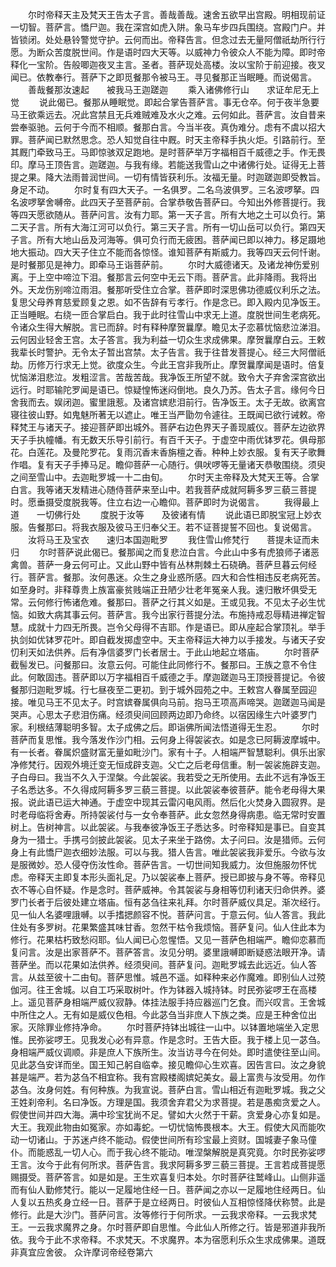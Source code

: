 <!-- { "loadSidebar": true } -->
　　尔时帝释天主及梵天王告太子言。善哉善哉。速舍五欲早出宫殿。明相现前证一切智。菩萨言。憍尸迦。我在深宫如虎入阱。象马车步四兵围绕。宫殿门户。并皆锁闭。处处悬铃警觉守护。云何而出。帝释告言。但念过去无量阿僧祇劫所行行愿。为断众苦度脱世间。作是语时四大天等。以威神力令彼众人不能为障。即时帝释化一宝阶。告般唧迦夜叉主言。圣者。菩萨现处高楼。汝以宝阶于前迎接。夜叉闻已。依教奉行。菩萨下之即觅餐那令被马王。寻见餐那正当眠睡。而说偈言。
　　善哉餐那汝速起　　被我马王迦蹉迦
　　乘入诸佛修行山　　求证牟尼无上觉
　　说此偈已。餐那从睡眠觉。即起合掌告菩萨言。事无仓卒。何于夜半急要马王欲乘远去。况此宫禁且无兵难贼难及水火之难。云何如此。菩萨言。汝自昔来尝奉驱驰。云何于今而不相顺。餐那白言。今当半夜。真伪难分。虑有不虞以招大罪。菩萨闻已默然思念。恐人知觉自往中厩。时天主帝释手执火炬。引路前行。至其厩门牵致马王。马即惊骇双足跑地。是时菩萨举万字福相百千威德之手。作无畏印。摩马王顶告言。迦蹉迦。与我有缘。若能送我雪山之中诸佛行处。证得无上菩提之果。降大法雨普润世间。一切有情皆获利乐。汝福无量。时迦蹉迦即受教旨。身足不动。
　　尔时复有四大天子。一名俱罗。二名乌波俱罗。三名波啰拏。四名波啰拏舍嚩帝。此四天子至菩萨前。合掌恭敬告菩萨曰。今知出外修菩提行。我等四天愿欲随从。菩萨问言。汝有力耶。第一天子言。所有大地之土可以负行。第二天子言。所有大海江河可以负行。第三天子言。所有一切山岳可以负行。第四天子言。所有大地山岳及河海等。俱可负行而无疲困。菩萨闻已即以神力。移足蹑地地大振动。四大天子住立不能而各惊怪。谁知菩萨有斯威力。我等四天云何忏谢。是时餐那见是神力。即牵马王诣菩萨前。
　　尔时大威德诸天。及诸龙神伤爱别离。于上空中啼泣下泪。餐那言云何空中无云下雨。菩萨言。此非降雨。我将出外。天龙伤别啼泣雨泪。餐那听受住立合掌。菩萨即时深思佛功德威仪利乐之法。复思父母养育慈爱顾复之恩。如不告辞有亏孝行。作是念已。即入殿内见净饭王。正当睡眠。右绕一匝合掌启白。我于此时往雪山中求无上道。度脱世间生老病死。令诸众生得大解脱。言已而辞。时有释种摩贺曩摩。瞻见太子恋慕忧恼悲泣涕泪。云何因业轻舍王宫。太子答言。我为利益一切众生求成佛果。摩贺曩摩白云。王敕我辈长时警护。无令太子暂出宫禁。太子告言。我于往昔发菩提心。经三大阿僧祇劫。历修万行求无上觉。欲度众生。今此王宫非我所止。摩贺曩摩闻是语时。倍复忧恼涕泪悲泣。发粗涩言。苦哉苦哉。我净饭王所望不就。致令大子弃舍深宫欲出远行。时耶输陀罗闻是语已。惊疑惶怖迷闷倒地。良久乃苏。告太子言。缘何今日舍我而去。娱闭迦。蜜里誐惹。及诸宫嫔悲泪前行。告净饭王。太子无故。欲离宫寝往彼山野。如鬼魅所著无以遮止。唯王当严勖勿令遽往。王既闻已欲行诫敕。帝释梵王与诸天子。接迎菩萨即出城外。菩萨右边色界天子善现威仪。菩萨左边欲界天子手执幢幡。有无数天乐导引前行。有百千天子。于虚空中雨优钵罗花。俱母那花。白莲花。及曼陀罗花。复雨沉香末香旃檀之香。种种上妙衣服。复有天子歌舞作唱。复有天子手捧马足。瞻仰菩萨一心随行。俱吠啰等无量诸天恭敬围绕。须臾之间至雪山中。去迦毗罗城一十二由旬。
　　尔时天主帝释及大梵天王等。合掌白言。我等诸天发精进心随侍菩萨来至山中。若我菩萨成就阿耨多罗三藐三菩提时。愿垂摄受度脱我等。住立右边一心瞻仰。菩萨即时为说偈言。
　　我得最上道　　一切佛行处
　　度脱于汝等　　及彼诸有情
　　说此语已即脱宝冠上妙衣服。告餐那曰。将我衣服及彼马王归奉父王。若不证菩提誓不回也。复说偈言。
　　汝将马王及宝衣　　速归本国迦毗罗
　　我住雪山修梵行　　菩提未证而未归
　　尔时菩萨说此偈已。餐那闻之而复悲泣白言。今此山中多有虎狼师子诸恶禽兽。菩萨一身云何可止。又此山野中皆有丛林荆棘土石硗确。菩萨旦暮云何经行。菩萨言。餐那。汝何愚迷。众生之身业惑所感。四大和合性相违反老病死苦。如至身时。非释尊贵上族富豪贫贱端正丑陋少壮老年冤亲人我。速归散坏俱受无常。云何修行怖诸危难。餐那曰。菩萨之行其义如是。王或见我。不见太子必生忧恼。如致大病其事云何。菩萨言。我今出家行菩提分法。布施持戒忍辱精进禅定智慧。成就十力四无所畏。岂令父母得不吉耶。作是语已。即从座起合掌顶礼。举手执剑如优钵罗花叶。即自截发掷虚空中。天主帝释运大神力以手接发。与诸天子安忉利天如法供养。后有净信婆罗门长者居士。于此山地起立塔庙。
　　尔时菩萨截髻发已。问餐那曰。汝意云何。可能住此同修行不。餐那曰。王族之意不令住此。何敢固违。菩萨即以万字福相百千威德之手。摩迦蹉迦马王顶授菩提记。令彼餐那归迦毗罗城。行七昼夜至二更初。到于城外园苑之中。王敕宫人眷属至园迎接。唯见马王不见太子。时宫嫔眷属俱向马前。抱马王项高声啼哭。迦蹉迦马闻是哭声。心思太子悲泪伤痛。经须臾间回顾两边即乃命终。以宿因缘生六叶婆罗门家。利根结薄聪明多智。太子成佛之后。即诣佛所闻法悟道得无生忍。
　　尔时菩萨而复思惟。我今落发作沙门相。云何身上得袈裟衣。如是念已阿耨波摩城中。有一长者。眷属炽盛财富无量如毗沙门。家有十子。人相端严智慧聪利。俱乐出家净修梵行。因观外境迁变无恒成辟支迦。父亡之后老母信重。制一袈裟施辟支迦。子白母曰。我当不久入于涅槃。今此袈裟。我若受之无所使用。去此不远有净饭王子名悉达多。不久得成阿耨多罗三藐三菩提。以此袈裟奉彼菩萨。能令老母得大果报。说此语已运大神通。于虚空中现其云雷闪电风雨。然后化火焚身入圆寂界。是时老母临将舍寿。所持袈裟付与一女令奉菩萨。此女忽然身得病患。临无常时安置树上。告树神言。以此袈裟。与我奉彼净饭王子悉达多。时帝释知是事已。自变其身为一猎士。手携弓剑披此袈裟。见太子来坐于路傍。太子问曰。汝是猎师。云何身上有此憍尸迦衣细妙法服。可以与我。猎人告言。唯此袈裟我非爱乐。今欲与汝是服微妙。恐人侵夺伤汝性命。菩萨告言。一切世间知我威力。汝但施服勿怀忧虑。帝释天主即复本形头面礼足。乃以袈裟奉上菩萨。授已即披与身不等。帝释见衣不等心自怀疑。作是念时。菩萨威神。令其袈裟与身相等忉利诸天归命供养。婆罗门长者于后彼处建立塔庙。恒有苾刍往来礼拜。尔时菩萨威仪具足。渐次经行。见一仙人名婆哩誐嚩。以手搘揌颜容不悦。菩萨问言。于意云何。仙人答言。我此住处有多罗树。花果繁盛其味甘香。忽然干枯令我烦恼。菩萨复问。仙人住此本为修行。花果枯朽致愁闷耶。仙人闻已心忽惺悟。又见一菩萨色相端严。瞻仰恋慕而复问言。汝是出家菩萨不。菩萨答言。汝见分明。婆里誐嚩即断疑惑法眼开净。请菩萨坐。而以花果如法供养。经须臾间。菩萨复问。迦毗罗城去此远近。仙人答言。从兹至彼十二由旬。菩萨思惟。城邑不遥。如释种来必作魔难。即别仙人过殑伽河。往王舍城。以自工巧采取树叶。作为钵器入城持钵。时民弥娑啰王在高楼上。遥见菩萨身相端严威仪寂静。体挂法服手持应器巡门乞食。而兴叹言。王舍城中所住之人。无有如是威仪色相。今此苾刍当非庶人下族之类。应是王种舍位出家。灭除罪业修持净命。
　　尔时菩萨持钵出城往一山中。以钵置地端坐入定思惟。民弥娑啰王。见我发心必有异意。作是念时。王告大臣。我于楼上见一苾刍。身相端严威仪调顺。非是庶人下族所生。汝当访寻今在何处。即时遣使往至山间。见此苾刍安详而坐。国王知己躬自临幸。接见瞻仰心生欢喜。因告言曰。汝之身貌甚是端严。若为苾刍不相宜称。我有宫殿楼阁嫔妃美女。最上富贵与汝受用。勿作苾刍。汝身何姓。有何种族。为我宣说。菩萨白言。雪山相近有迦毗罗城。我之父王姓刹帝利。名曰净饭。方理是国。我须舍弃君父为求菩提。若是愚痴贪爱之人。假使世间并四大海。满中珍宝犹尚不足。譬如大火然于干薪。贪爱身心亦复如是。大王。我观此物由如冤家。亦如毒蛇。一切忧恼怖畏根本。大王。假使大风而能吹动一切诸山。于苏迷卢终不能动。假使世间所有珍宝最上资财。国城妻子象马僮仆。而能惑乱一切人心。而于我心终不能动。唯涅槃解脱是真究竟。尔时民弥娑啰王言。汝今于此有何所求。菩萨告言。我求阿耨多罗三藐三菩提。王言若成菩提愿赐摄受。菩萨答言。如是如是。王生欢喜复归本处。尔时菩萨往鹫峰山。山侧非遥而有仙人勤修梵行。能以一足履地住经一日。菩萨闻之亦以一足履地住经两日。仙人复以五热炙身立经一日。菩萨于是立经两日。时彼仙人互相惊怪降伏称赞。此是修行。此是大沙门。菩萨问言。汝等修行于何所求。一云我求帝释。一云我求梵王。一云我求魔界之身。尔时菩萨即自思惟。今此仙人所修之行。皆是邪道非我所依。我今于此不求帝释。不求梵天。不求魔界。本为宿愿利乐众生求成佛果。道既非真宜应舍彼。
众许摩诃帝经卷第六
